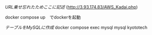*URL乗せ忘れたためここに記述*
(http://3.93.174.83/AWS_Kadai.php)

docker compose up　でdockerを起動

*テーブルをMySQLに作成*
docker compose exec mysql mysql kyototech
